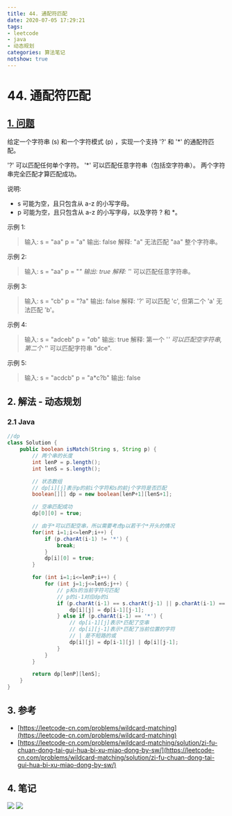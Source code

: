 ```yaml
---
title: 44. 通配符匹配
date: 2020-07-05 17:29:21
tags:
- leetcode
- java
- 动态规划
categories: 算法笔记
notshow: true
---
```

# 44. 通配符匹配
## [1. 问题](https://leetcode-cn.com/problems/wildcard-matching/)
给定一个字符串 (s) 和一个字符模式 (p) ，实现一个支持 '?' 和 '*' 的通配符匹配。

'?' 可以匹配任何单个字符。
'*' 可以匹配任意字符串（包括空字符串）。
两个字符串完全匹配才算匹配成功。

说明:
- s 可能为空，且只包含从 a-z 的小写字母。
- p 可能为空，且只包含从 a-z 的小写字母，以及字符 ? 和 *。

<!--more-->
示例 1:
>输入:
s = "aa"
p = "a"
输出: false
解释: "a" 无法匹配 "aa" 整个字符串。

示例 2:
>输入:
s = "aa"
p = "*"
输出: true
解释: '*' 可以匹配任意字符串。

示例 3:
>输入:
s = "cb"
p = "?a"
输出: false
解释: '?' 可以匹配 'c', 但第二个 'a' 无法匹配 'b'。

示例 4:
>输入:
s = "adceb"
p = "*a*b"
输出: true
解释: 第一个 '*' 可以匹配空字符串, 第二个 '*' 可以匹配字符串 "dce".

示例 5:
>输入:
s = "acdcb"
p = "a*c?b"
输出: false

## 2. 解法 - 动态规划
### 2.1 Java
```java
//dp
class Solution {
    public boolean isMatch(String s, String p) {
        // 两个串的长度
        int lenP = p.length();
        int lenS = s.length();

        // 状态数组
        // dp[i][j]表示p的前i个字符和s的前j个字符是否匹配
        boolean[][] dp = new boolean[lenP+1][lenS+1];

        // 空串匹配成功
        dp[0][0] = true;

        // 由于*可以匹配空串，所以需要考虑p以若干个*开头的情况
        for(int i=1;i<=lenP;i++) {
            if (p.charAt(i-1) != '*') {
                break;
            }
            dp[i][0] = true;
        }

        for (int i=1;i<=lenP;i++) {
            for (int j=1;j<=lenS;j++) {
                // p和s的当前字符可匹配
                // p的i-1对应dp的i
                if (p.charAt(i-1) == s.charAt(j-1) || p.charAt(i-1) == '?') {
                    dp[i][j] = dp[i-1][j-1];
                } else if (p.charAt(i-1) == '*') {
                    // dp[i-1][j]表示*匹配了空串
                    // dp[i][j-1]表示*匹配了当前位置的字符
                    // | 是不短路的或
                    dp[i][j] = dp[i-1][j] | dp[i][j-1];
                }
            }
        }

        return dp[lenP][lenS];
    }
}
```

## 3. 参考
- [https://leetcode-cn.com/problems/wildcard-matching](https://leetcode-cn.com/problems/wildcard-matching)
- [https://leetcode-cn.com/problems/wildcard-matching/solution/zi-fu-chuan-dong-tai-gui-hua-bi-xu-miao-dong-by-sw/](https://leetcode-cn.com/problems/wildcard-matching/solution/zi-fu-chuan-dong-tai-gui-hua-bi-xu-miao-dong-by-sw/)

## 4. 笔记
![](https://777blog.oss-cn-shanghai.aliyuncs.com/blog%20pic/leetcode44-1.jpg)
![](https://777blog.oss-cn-shanghai.aliyuncs.com/blog%20pic/leetcode44-2.jpg)